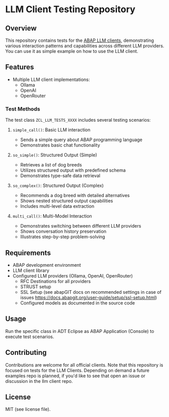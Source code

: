 # LLM Client Testing Repository

## Overview

This repository contains tests for the [ABAP LLM clients](https://github.com/abap-ai/llm_client_tests), demonstrating various interaction patterns and capabilities across different LLM providers. You can use it as simple example on how to use the LLM client.

## Features

- Multiple LLM client implementations:
  - Ollama
  - OpenAI
  - OpenRouter

### Test Methods

The test class `ZCL_LLM_TESTS_XXXX` includes several testing scenarios:

1. `simple_call()`: Basic LLM interaction
   - Sends a simple query about ABAP programming language
   - Demonstrates basic chat functionality

2. `so_simple()`: Structured Output (Simple)
   - Retrieves a list of dog breeds
   - Utilizes structured output with predefined schema
   - Demonstrates type-safe data retrieval

3. `so_complex()`: Structured Output (Complex)
   - Recommends a dog breed with detailed alternatives
   - Shows nested structured output capabilities
   - Includes multi-level data extraction

4. `multi_call()`: Multi-Model Interaction
   - Demonstrates switching between different LLM providers
   - Shows conversation history preservation
   - Illustrates step-by-step problem-solving

## Requirements

- ABAP development environment
- LLM client library
- Configured LLM providers (Ollama, OpenAI, OpenRouter)
    - RFC Destinations for all providers
    - STRUST setup
    - SSL Setup (see abapGIT docs on recommended settings in case of issues https://docs.abapgit.org/user-guide/setup/ssl-setup.html)
    - Configured models as documented in the source code

## Usage

Run the specific class in ADT Eclipse as ABAP Application (Console) to execute test scenarios.

## Contributing

Contributions are welcome for all official clients. Note that this repository is focused on tests for the LLM Clients. Depending on demand a future examples repo is planned, if you'd like to see that open an issue or discussion in the llm client repo.

## License

MIT (see license file).